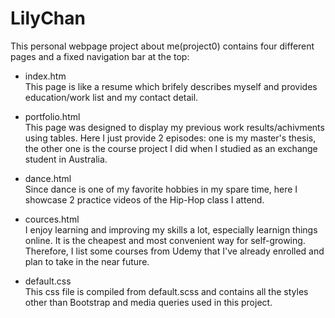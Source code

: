 # LilyChan

This personal webpage project about me(project0) contains four different pages and a fixed navigation bar at the top:

* index.htm  
    This page is like a resume which brifely describes myself and provides education/work list and my contact detail. 
    
* portfolio.html     
    This page was designed to display my previous work results/achivments using tables. Here I just provide 2 episodes: one is my master's thesis, the other one is the course project I did when I studied as an exchange student in Australia.
    
* dance.html  
    Since dance is one of my favorite hobbies in my spare time, here I showcase 2 practice videos of the Hip-Hop class I attend.
    
* cources.html    
   I enjoy learning and improving my skills a lot, especially learnign things online. It is the cheapest and most convenient way for self-growing. Therefore, I list some courses from Udemy that I've already enrolled and plan to take in the near future.
   
* default.css  
  This css file is compiled from default.scss and contains all the styles other than Bootstrap and media queries used in this project.
